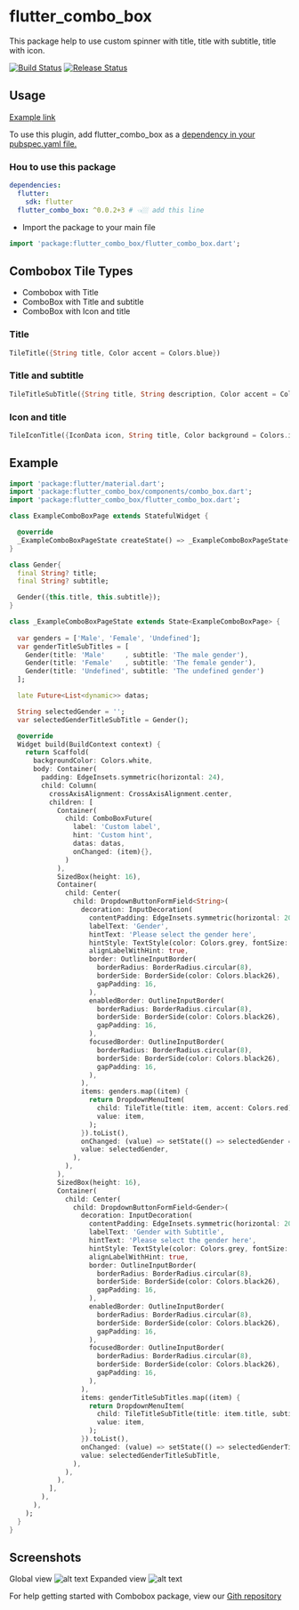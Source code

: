# flutter_combo_box

This package help to use custom spinner with title, title with subtitle, title with icon.

[![Build Status](https://api.cirrus-ci.com/github/flutter/plugins.svg)](https://github.com/ChrisMukasa/flutter_combo_box/blob/master)
[![Release Status](https://github.com/flutter/plugins/actions/workflows/release.yml/badge.svg)](https://github.com/ChrisMukasa/flutter_combo_box/actions/workflows/release.yml)

## Usage
[Example link](https://github.com/ChrisMukasa/flutter_combo_box/blob/master/example/example.dart)

To use this plugin, add flutter_combo_box as a [dependency in your pubspec.yaml file.](https://flutter.dev/docs/development/platform-integration/platform-channels)

### Hou to use this package
  
```yaml
dependencies:
  flutter:
    sdk: flutter
  flutter_combo_box: ^0.0.2+3 # 👈🏼 add this line
```

* Import the package to your main file
```dart
import 'package:flutter_combo_box/flutter_combo_box.dart';
```
## Combobox Tile Types
* Combobox with Title
* ComboBox with Title and subtitle
* ComboBox with Icon and title
### Title
```dart
TileTitle({String title, Color accent = Colors.blue})
```
### Title and subtitle
```dart
TileTitleSubTitle({String title, String description, Color accent = Colors.purple})
```
### Icon and title
```dart
TileIconTitle({IconData icon, String title, Color background = Colors.indigo})
```
## Example
```dart
import 'package:flutter/material.dart';
import 'package:flutter_combo_box/components/combo_box.dart';
import 'package:flutter_combo_box/flutter_combo_box.dart';

class ExampleComboBoxPage extends StatefulWidget {

  @override
  _ExampleComboBoxPageState createState() => _ExampleComboBoxPageState();
}

class Gender{
  final String? title;
  final String? subtitle;

  Gender({this.title, this.subtitle});
}

class _ExampleComboBoxPageState extends State<ExampleComboBoxPage> {
  
  var genders = ['Male', 'Female', 'Undefined'];
  var genderTitleSubTitles = [
    Gender(title: 'Male'     , subtitle: 'The male gender'),
    Gender(title: 'Female'   , subtitle: 'The female gender'),
    Gender(title: 'Undefined', subtitle: 'The undefined gender')
  ];

  late Future<List<dynamic>> datas;

  String selectedGender = '';
  var selectedGenderTitleSubTitle = Gender();

  @override
  Widget build(BuildContext context) {
    return Scaffold(
      backgroundColor: Colors.white,
      body: Container(
        padding: EdgeInsets.symmetric(horizontal: 24),
        child: Column(
          crossAxisAlignment: CrossAxisAlignment.center,
          children: [
            Container(
              child: ComboBoxFuture(
                label: 'Custom label', 
                hint: 'Custom hint', 
                datas: datas,
                onChanged: (item){},
              )
            ),
            SizedBox(height: 16),
            Container(
              child: Center(
                child: DropdownButtonFormField<String>(
                  decoration: InputDecoration(
                    contentPadding: EdgeInsets.symmetric(horizontal: 20, vertical: 0),
                    labelText: 'Gender',
                    hintText: 'Please select the gender here',
                    hintStyle: TextStyle(color: Colors.grey, fontSize: 16, fontWeight: FontWeight.w800),
                    alignLabelWithHint: true,
                    border: OutlineInputBorder(
                      borderRadius: BorderRadius.circular(8),
                      borderSide: BorderSide(color: Colors.black26),
                      gapPadding: 16,
                    ),
                    enabledBorder: OutlineInputBorder(
                      borderRadius: BorderRadius.circular(8),
                      borderSide: BorderSide(color: Colors.black26),
                      gapPadding: 16,
                    ),
                    focusedBorder: OutlineInputBorder(
                      borderRadius: BorderRadius.circular(8),
                      borderSide: BorderSide(color: Colors.black26),
                      gapPadding: 16,
                    ),
                  ),
                  items: genders.map((item) {
                    return DropdownMenuItem(
                      child: TileTitle(title: item, accent: Colors.red),
                      value: item,
                    );
                  }).toList(),
                  onChanged: (value) => setState(() => selectedGender = value ?? 'N/A'),
                  value: selectedGender,
                ),
              ),
            ),
            SizedBox(height: 16),
            Container(
              child: Center(
                child: DropdownButtonFormField<Gender>(
                  decoration: InputDecoration(
                    contentPadding: EdgeInsets.symmetric(horizontal: 20, vertical: 0),
                    labelText: 'Gender with Subtitle',
                    hintText: 'Please select the gender here',
                    hintStyle: TextStyle(color: Colors.grey, fontSize: 16, fontWeight: FontWeight.w800),
                    alignLabelWithHint: true,
                    border: OutlineInputBorder(
                      borderRadius: BorderRadius.circular(8),
                      borderSide: BorderSide(color: Colors.black26),
                      gapPadding: 16,
                    ),
                    enabledBorder: OutlineInputBorder(
                      borderRadius: BorderRadius.circular(8),
                      borderSide: BorderSide(color: Colors.black26),
                      gapPadding: 16,
                    ),
                    focusedBorder: OutlineInputBorder(
                      borderRadius: BorderRadius.circular(8),
                      borderSide: BorderSide(color: Colors.black26),
                      gapPadding: 16,
                    ),
                  ),
                  items: genderTitleSubTitles.map((item) {
                    return DropdownMenuItem(
                      child: TileTitleSubTitle(title: item.title, subtitle: item.subtitle, accent: Colors.red),
                      value: item,
                    );
                  }).toList(),
                  onChanged: (value) => setState(() => selectedGenderTitleSubTitle = value ?? Gender()),
                  value: selectedGenderTitleSubTitle,
                ),
              ),
            ),
          ],
        ),
      ),
    );
  }
}
```
## Screenshots

Global view 
![alt text](https://github.com/ChrisMukasa/flutter_combo_box/blob/master/example/screenshots/1.png?raw=true)
Expanded view
![alt text](https://github.com/ChrisMukasa/flutter_combo_box/blob/master/example/screenshots/2.png?raw=true)

For help getting started with Combobox package, view our 
[Gith repository](https://github.com/ChrisMukasa/flutter_combo_box)
